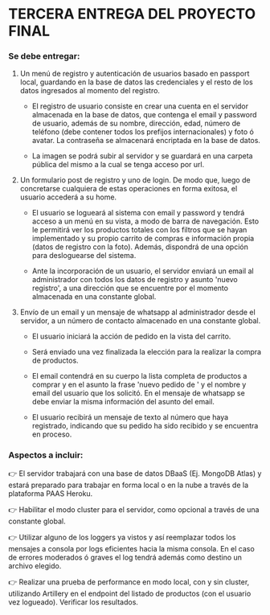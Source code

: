 # TERCERA ENTREGA DEL PROYECTO FINAL

### Se debe entregar:

1. Un menú de registro y autenticación de usuarios basado en passport local, guardando en la base de datos las credenciales y el resto de los datos ingresados al momento del registro. 

   - El registro de usuario consiste en crear una cuenta en el servidor almacenada en la base de datos, que contenga el email y password de usuario, además de su nombre, dirección, edad, número de teléfono (debe contener todos los prefijos internacionales) y foto ó avatar. La contraseña se almacenará encriptada en la base de datos.

   - La imagen se podrá subir al servidor y se guardará en una carpeta pública del mismo a la cual se tenga acceso por url.

2. Un formulario post de registro y uno de login. De modo que, luego de concretarse cualquiera de estas operaciones en forma exitosa, el usuario accederá a su home.

   - El usuario se logueará al sistema con email y password y tendrá acceso a un menú en su vista, a modo de barra de navegación. Esto le permitirá ver los productos totales con los filtros que se hayan implementado y su propio carrito de compras e información propia (datos de registro con la foto). Además, dispondrá de una opción para desloguearse del sistema.

   - Ante la incorporación de un usuario, el servidor enviará un email al administrador con todos los datos de registro y asunto 'nuevo registro', a una dirección que se encuentre por el momento almacenada en una constante global.

3. Envío de un email y un mensaje de whatsapp al administrador desde el servidor, a un número de contacto almacenado en una constante global.

   - El usuario iniciará la acción de pedido en la vista del carrito.

   - Será enviado una vez finalizada la elección para la realizar la compra de productos.

   - El email contendrá en su cuerpo la lista completa de productos a comprar y en el asunto la frase 'nuevo pedido de ' y el nombre y email del usuario que los solicitó. En el mensaje de whatsapp se debe enviar la misma información del asunto del email.

   - El usuario recibirá un mensaje de texto al número que haya registrado, indicando que su pedido ha sido recibido y se encuentra en proceso.


### Aspectos a incluir:

👉 El servidor trabajará con una base de datos DBaaS (Ej. MongoDB Atlas) y estará preparado para trabajar en forma local o en la nube a través de la plataforma PAAS Heroku.

👉 Habilitar el modo cluster para el servidor, como opcional a través de una constante global.

👉 Utilizar alguno de los loggers ya vistos y así reemplazar todos los mensajes a consola por logs eficientes hacia la misma consola. En el caso de errores moderados ó graves el log tendrá además como destino un archivo elegido.

👉 Realizar una prueba de performance en modo local, con y sin cluster, utilizando Artillery en el endpoint del listado de productos (con el usuario vez logueado). Verificar los resultados.
